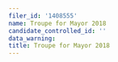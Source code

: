 ```yaml
---
filer_id: '1408555'
name: Troupe for Mayor 2018
candidate_controlled_id: ''
data_warning: 
title: Troupe for Mayor 2018
---
```

